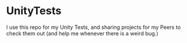 # UnityTests
I use this repo for my Unity Tests, and sharing projects for my Peers to check them out (and help me whenever there is a weird bug.)
